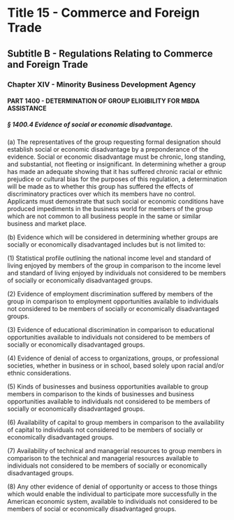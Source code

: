 
# Title 15 - Commerce and Foreign Trade
## Subtitle B - Regulations Relating to Commerce and Foreign Trade
### Chapter XIV - Minority Business Development Agency
#### PART 1400 - DETERMINATION OF GROUP ELIGIBILITY FOR MBDA ASSISTANCE
##### § 1400.4 Evidence of social or economic disadvantage.

(a) The representatives of the group requesting formal designation should establish social or economic disadvantage by a preponderance of the evidence. Social or economic disadvantage must be chronic, long standing, and substantial, not fleeting or insignificant. In determining whether a group has made an adequate showing that it has suffered chronic racial or ethnic prejudice or cultural bias for the purposes of this regulation, a determination will be made as to whether this group has suffered the effects of discriminatory practices over which its members have no control. Applicants must demonstrate that such social or economic conditions have produced impediments in the business world for members of the group which are not common to all business people in the same or similar business and market place.

(b) Evidence which will be considered in determining whether groups are socially or economically disadvantaged includes but is not limited to:

(1) Statistical profile outlining the national income level and standard of living enjoyed by members of the group in comparison to the income level and standard of living enjoyed by individuals not considered to be members of socially or economically disadvantaged groups.

(2) Evidence of employment discrimination suffered by members of the group in comparison to employment opportunities available to individuals not considered to be members of socially or economically disadvantaged groups.

(3) Evidence of educational discrimination in comparison to educational opportunities available to individuals not considered to be members of socially or economically disadvantaged groups.

(4) Evidence of denial of access to organizations, groups, or professional societies, whether in business or in school, based solely upon racial and/or ethnic considerations.

(5) Kinds of businesses and business opportunities available to group members in comparison to the kinds of businesses and business opportunities available to individuals not considered to be members of socially or economically disadvantaged groups.

(6) Availability of capital to group members in comparison to the availability of capital to individuals not considered to be members of socially or economically disadvantaged groups.

(7) Availability of technical and managerial resources to group members in comparison to the technical and managerial resources available to individuals not considered to be members of socially or economically disadvantaged groups.

(8) Any other evidence of denial of opportunity or access to those things which would enable the individual to participate more successfully in the American economic system, available to individuals not considered to be members of social or economically disadvantaged groups.
